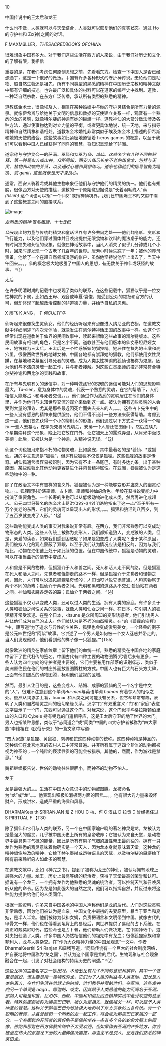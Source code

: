 

10

中国传说中的王太后和龙王

什么也不做，人类就可以与天堂结合，人类就可以恢复他们的真实状态。通过 Ho 的守护神和 Zo(神)之间的对话。

F.MAXMüLLER，*THESACREDBOOKS OFCHINA*

很难想象中国有多大。对于我们这些生活在西方的人来说，由于我们对历史和文化的了解有限，我相信

重要的是，在我们考虑任何原创思想之前，先看看东方。检查一下中国人是否已经想通了，这是一个很好的做法。中国有许多各种形式的守护神传说。无论他们是动物、超自然生物还是祖先，所有不同类型的熟悉的精神在中国历史宗教和精神文献中都有详细的描述。也许最广泛和具体的材料可以在道家的编年史中找到。道教，一种泛自然宗教，在东方广泛传播，承认所有类型的熟悉的精神。

道教炼金术士，很像埃及人，相信在某种婚姻中与你的守护灵结合是所有力量的源泉。就像伊希斯与给她关于文明的信息和数据的天使建立关系一样，观音有一个熟悉的龙的灵魂，就像特尔斐的神谕有她的巨蟒一样。道教神仙的大部分做法涉及各种方法，通过使事物达到对立力量的平衡，或者更具体地说，统一天地，来与指导精神和自然精神和谐相处。道教炼金术婚礼非常类似于埃及炼金术士描述的伊希斯和她的天使的结合。这些故事如此紧密地遵循着 hieros gamos 的概念，以至于我们可以看到中国人已经获得了同样的智慧，将知识呈现给了非洲。

道家称与守护灵合一的萨满、巫师和女巫为*仙、*或*仙。这些名字有几种不同的解释，第一种是山人或山神。众所周知，西安人练习长生不老的炼金术，包括与天灵、植物和动物的关系，以及通过心理和冥想练习。道家也称他们的指导智能为*精灵、*或 genii，这些就像是天才或良心。*

通常，西安人骑着龙或其他生物来象征他们与守护他们的精灵的统一。他们也有翅膀，很像西方对天使的描绘，道教的一个原始意思据说是“长着羽毛的人”*仙(hsien)* 这个词也可以指“一个仙女”或指神仙境界。我们在中国炼金术的文献中看到了这些概念之间的直接联系。

![image](images/9781620558478_023.jpg)

*龙熟悉的精神
匿名雕版，十七世纪*

*仙*展现出的力量与传统的精灵和童话世界有许多共同之处——他们的隐形、变形和飞行能力，以及他们穿过固体并召唤出提供无限食物和饮料的魔法桌子的能力。还有时间损失和永恒的现象，就像在神话故事中，当凡人消失了似乎几分钟或几个小时，回来时却发现一个古老了几百年的世界。唐芳小时候失踪了一年；被他的养母责备，他给了一个在超自然领域漫游的帐户，虽然他坚持说他早上出去了，当天中午回来。。。。仙的概念极大地吸引了中国人的思想，有无数关于神仙或妖怪的故事。 ^([1](9781620558478_nts.xhtml#nt57))

太后

在许多明清时期的记载中也发现了类似的联系，在这些记载中，狐狸似乎是一位女性神灵的下属，比如西王母、观音或毕夏·袁俊，她受到公众的颂扬和官方的认可，但却体现了超越政治控制的非道德力量，并给予自私的恩惠。

X 廖飞 K ANG ， *T 何CULTF牛*

仙听起来很像换生灵仙女，他们的经历听起来有点像进入纳尼亚的衣橱。在道教文献中详细阐述了内次元体验，就像发生在凯尔特神话王国的故事中一样。仙这个词经常出现在道教关于仙界的民间故事中，读起来很像这些故事的凯尔特版本。这些民间故事有相似的角色，只是名字不同。道教甚至有他们版本的仙女泰坦尼娅女王，她被称为王太后。王太后是一个性感妖媚的狐狸精。她居住在祖先的土墩和洞穴里，很像西欧世界的地球女神。中国各地都有崇拜她的狐教，他们都使用女性灵媒，在墓地和坟墓里引导死者的灵魂。成为人类女性神谕的狐仙也被称为鬼屋，因为他们与不洁的灵魂一起工作，并与死者接触。对这些亡灵巫师的描述非常符合特尔斐神谕和西比尔的实践和故事。

在所有与鬼魂有关的迷信中，对一种叫做*图仙*的鬼魂的迷信可能对人们的思想影响最大。Tu-sien，意为身体中的灵魂，代表一个熟悉的灵魂，在它的帮助下，人们相信人能够占卜和与死者交谈。。。。他们通过作为熟悉的灵魂居住在他们的身体里，并作为他们与未知世界交流的媒介来做到这一点。被认为拥有这些灵魂的人会受到大量的拜访，尤其是那些最近因死亡而失去亲人的人。。。。这些占卜先生中的一些人没有感恩的精神来提供服务，他们不得不设计一些方法来获得帮助。考虑到这一点，他们首先获得一个小的柳树木的形象，他们通过以下方式之一获得一个精神:一些人去墓地，在享受死者的鬼魂后，安排一个人居住在图像中。然后连续几个星期崇拜这个形象，晚上把它放在门外，让它被天上的露珠弄湿，从月光中汲取美德；此后，它被认为是一个神谕，从精神说无误。 ^([2](9781620558478_nts.xhtml#nt58))

仙这个词也被用来指不朽的动物灵魂，比如魔宠，其中最著名的是*狐仙、*或狐仙。胡的中文意思是“狐狸”，但是有些狐狸不仅仅是狐狸。这些狐狸的故事是传奇。胡仙狐通常很容易被识别，因为它有不止一条尾巴，有时多达九条。出于某种原因，某些动物比其他动物更容易进化并包含精神属性。在亚洲，狐狸被认为是这些动物中的一种。

除了在政治文本中有吉祥的含义外，狐狸被认为是一种能够变形并蛊惑人的幽灵动物。。。。狐狸同时扮演巫师、占卜师、巫师和神仙的角色。年龄在获得蜕变能力中扮演了重要角色。一个长寿的生物可以从低级动物进化成人类，然后再进化成超人。公元四世纪著名的炼金术士葛洪(283-343)明确地指出了这一点:“至于所有一万个变老的东西，它们的灵魂可以呈现出人的形状。。。。狐狸和狼活到八百岁，到了五百岁就变成了人形。” ^([3](9781620558478_nts.xhtml#nt59))

这些动物能变成人类的事实对我来说非常有趣。在西方，我们非常熟悉可以变成动物形态的人类。这些人传统上被称为变形人，我们都知道狼人，变成狼的人类。但是，亲爱的读者，如果我们感到困惑呢？如果是狼变成了人类呢？出于某种原因，我们被拟人化的观点蒙蔽了双眼，以至于我们认为情况应该是相反的，因为与我们相比，动物在进化链上处于如此低的位置。但在中国传统中，狐狸是动物的灵魂，可以在相当曲折的情节中变成人。

人和兽是不同的物种，但狐狸介于人和兽之间。死人和活人走不同的路，但是狐狸在死人和活人之间。先觉者和怪物走的路不一样，但是狐狸介于先觉者和怪物之间。因此，人们可以说遇见狐狸是奇怪的；人们也可以说它很普通。人和实物属于两个不同的范畴；狐仙介于两者之间。光明和黑暗的道路从不交汇:狐仙站在两者之间。神仙和妖魔各走各的路；狐仙介于两者之间。 ^([4](9781620558478_nts.xhtml#nt60))

这些狐狸不仅可以变成人类，还可以过人类的生活，拥有人类的家庭。有许多关于人类和狐仙之间性关系的故事，就像人类和仙女之间一样。在日本，勾引男人的狐狸精非常受欢迎。在整个日本，kitsune 是众所周知的变形诱惑者，他们引诱男人并让他们成为自己的丈夫。他们被认为是不朽的自然精灵。在*的《狐狸的崇拜》*中，康写道“为了追求与异性的性关系，狐狸也会变成俊男美女。一个经典的例子是公元四世纪的“阿紫”故事。它讲述了一个男人是如何被一个女人迷惑并带走的。当人们发现他时，他们看到他的样子像一只狐狸。”^(T55)

就像欧洲的精灵在家族纹章上留下他们的血统一样，熟悉的精灵在中国各地的家庭中留下了世代相传的签名。中国古代有四种主要的动物图腾(尽管后来有更多，一些人认为四个方向的守护者是主要的)，它们主要被用作部落的识别标志，类似于美洲原住民在他们的村庄外面放置图腾柱的方式。中国人也有巨大的石头方尖碑，上面有他们熟悉的动物图腾，标明他们监视的区域。

然而，最引人注目的是，这些变成人、结婚、成家的狐仙的另一个名字是中文的“人”。很难不注意到这个单词*Hu-men*与英语单词 *human* 有着惊人的相似之处。虽然从词源学上看，human 和人类之间可能没有关系，但它却非常有趣，表明了人类和自然精灵之间的密切亲缘关系。汉字“门”有双重含义:“门”和“家庭”表意文字显示了一个门，东西可以通过这个门。对我来说，这个门似乎与格拉斯顿伯里山的入口和 Cybele 持有钥匙的门遥相呼应，这是王太后守卫的地下世界的大门。男人也指某种思想，类似于“志同道合”或“同类”中国的四大守护者被称为“四大家族”李维祖在《民俗研究》的一篇文章中写道:

“四大家族”是狐狸、黄鼠狼、刺猬和蛇这四种动物的统称。这四种动物是神圣的，这种信仰在北京地区的农村人口中非常普遍。并非所有属于这四个群体的动物都被视为神圣的；一个纯粹的亵渎性质的可能会被猎杀，其他的，然而，作为游戏是禁忌。” ^([6](9781620558478_nts.xhtml#nt62))

魏祖继续报告说，世俗的动物往往很胆小，而神圣的动物不怕人。

龙王

龙是最强大的。。。生活在中国大众意识中的动物或图腾。龙被命名为“龙”或“龙”。。。他表现出积极和消极两方面的因素。。。。他有很大的力量来毁坏财产，形成洪水，造成严重的海啸和风暴。

DHARMAKeer thiSRIRANJAN 和 Z HOU C 杭、何 C 汉兹 D 拉贡 C 曾经担任过 S PIRITUAL F 【T30

除了狐仙和它们与人类的联系，另一个在中国家喻户晓的著名神灵是龙。龙被认为是最强大的魔灵，几乎被中国历史上所有的皇帝收养；它被认为来自天堂，是动物界中最具男子气概的能量，因此是所有有男子气概的雄性帝王最向往的。拥有一只龙作为熟悉的精灵意味着你确实是一个天人，因为龙本身就意味着天堂。这种龙的精神很像埃及的精神，它给了赫尔墨斯或透特语言的天赋，以及特尔斐的巨蟒给了所有前来聆听的人如此多的智慧。

在道教文献中，比如《神咒之书》，提到了被称为龙王的神仙，被认为拥有地球上最强大的力量。龙王，历史上最高等级的统治者，获得了天堂最高的荣誉和认可。据说有一个龙王，一个拥有龙作为他熟悉的灵魂的统治者，可以控制天气和召唤风听从他的命令。因为龙是如此强大的自然之灵，他们可以指挥自然，并反过来将这种能力提供给他们的人类同伴。

根据一些资料，许多来自中国各地的中国人声称他们是龙的后代。人们对这些灵魂非常熟悉，因为他们被认为是血亲。中国文化中最初的夫妻原型，相当于亚当和夏娃，是半人半龙。他们被称为伏和女娲，负责把语言和文明带到中国。就像古代的甲骨文一样，他们也在傅看到龟背上的易经后，向世界提供了易经的占卜系统。在真正的戴莫尼时代，这些龙也是占卜者，他们帮助人们做决定。在中国神话中，这对夫妇创造了人类。许多中国人仍然相信他们的祖先中有龙血；很像狐狸家族和拿非利人，龙与人类杂交。在“作为大众精神力量的中国龙观念”一文中，作者 DharmaKeerthi Sri Ranjan 和周畅写道，“同质传统有一个巨大的社会制度网络，并自豪地将中国称为‘龙之国’，并认为这个国家是龙的后代。生物现象与社会现象融合在一起，引发了对社会结构的持续历史的阐述。” ^([7](9781620558478_nts.xhtml#nt63))

这些龙神的主要名字之一是*田龙。术语*田龙*有几个不同的意思和解释，其中一个甚至是蜈蚣，但主要是指一类特殊的龙，它们为了人类的利益与人类互动。田龙是人类的恩人，在他们生活在地球上的时候，他们教导并帮助他们。在亚洲，这些龙神的另一个单词是 *naga* 。娜迦蛇，或龙，因其赋予人类启迪的能力而闻名于亚洲。那加人可能是印度、尼泊尔、西藏、中国和印度尼西亚精神实践中最受欢迎的熟悉者。特殊的娜迦被称为娜迦巴巴斯，被认为是祖先，就像祖父一样，可以赋予人类神圣的智慧。这种关于那迦巴巴的想法极大地影响了东方宗教的古鲁传统。有一个聪明的老师，并且曾经和一个熟悉的龙一起工作，将会成为那迦巴巴家族的一部分。一个有娜迦的开悟者的最好例子是佛陀坐在一条有多个头的蛇的大腿上的图像。佛陀和那迦在西方佛教传统中不太受欢迎，但如果你去亚洲的许多地方，你会被坐在伟大的那迦龙下面的大量佛像所震撼，那迦龙不是别人，正是我们熟悉的神灵田龙。*
